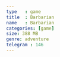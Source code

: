 ```yaml
---
type   : game
title  : Barbarian
name   : Barbarian
categories: [game]
size: 388 MB
genre: adventure
telegram : 146
---
```


